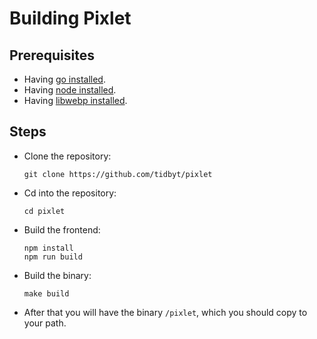 Building Pixlet
===============

Prerequisites
-------------

- Having [go installed].
- Having [node installed].
- Having [libwebp installed].

Steps
-----
- Clone the repository:
	```console
	git clone https://github.com/tidbyt/pixlet
	```
- Cd into the repository:
	```console
	cd pixlet
	```
- Build the frontend:
	```console
	npm install
	npm run build
	```
- Build the binary:
	```console
	make build
	```
- After that you will have the binary `/pixlet`, which you should copy to your path.

[go installed]: https://golang.org/dl/
[node installed]: https://nodejs.org/en/download/
[libwebp installed]: https://developers.google.com/speed/webp/download
